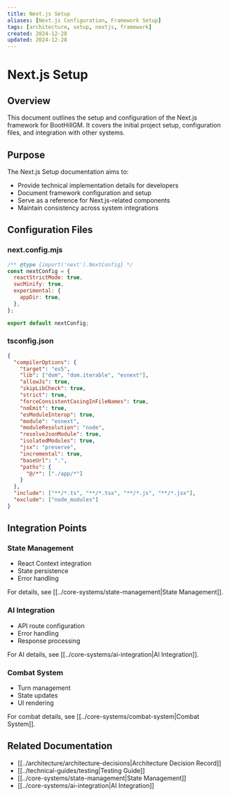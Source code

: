 ```yaml
---
title: Next.js Setup
aliases: [Next.js Configuration, Framework Setup]
tags: [architecture, setup, nextjs, framework]
created: 2024-12-28
updated: 2024-12-28
---
```


# Next.js Setup

## Overview
This document outlines the setup and configuration of the Next.js framework for BootHillGM. It covers the initial project setup, configuration files, and integration with other systems.

## Purpose
The Next.js Setup documentation aims to:
- Provide technical implementation details for developers
- Document framework configuration and setup
- Serve as a reference for Next.js-related components
- Maintain consistency across system integrations

## Configuration Files

### next.config.mjs
```javascript
/** @type {import('next').NextConfig} */
const nextConfig = {
  reactStrictMode: true,
  swcMinify: true,
  experimental: {
    appDir: true,
  },
};

export default nextConfig;
```

### tsconfig.json
```json
{
  "compilerOptions": {
    "target": "es5",
    "lib": ["dom", "dom.iterable", "esnext"],
    "allowJs": true,
    "skipLibCheck": true,
    "strict": true,
    "forceConsistentCasingInFileNames": true,
    "noEmit": true,
    "esModuleInterop": true,
    "module": "esnext",
    "moduleResolution": "node",
    "resolveJsonModule": true,
    "isolatedModules": true,
    "jsx": "preserve",
    "incremental": true,
    "baseUrl": ".",
    "paths": {
      "@/*": ["./app/*"]
    }
  },
  "include": ["**/*.ts", "**/*.tsx", "**/*.js", "**/*.jsx"],
  "exclude": ["node_modules"]
}
```

## Integration Points

### State Management
- React Context integration
- State persistence
- Error handling

For details, see [[../core-systems/state-management|State Management]].

### AI Integration
- API route configuration
- Error handling
- Response processing

For AI details, see [[../core-systems/ai-integration|AI Integration]].

### Combat System
- Turn management
- State updates
- UI rendering

For combat details, see [[../core-systems/combat-system|Combat System]].

## Related Documentation
- [[../architecture/architecture-decisions|Architecture Decision Record]]
- [[../technical-guides/testing|Testing Guide]]
- [[../core-systems/state-management|State Management]]
- [[../core-systems/ai-integration|AI Integration]]
